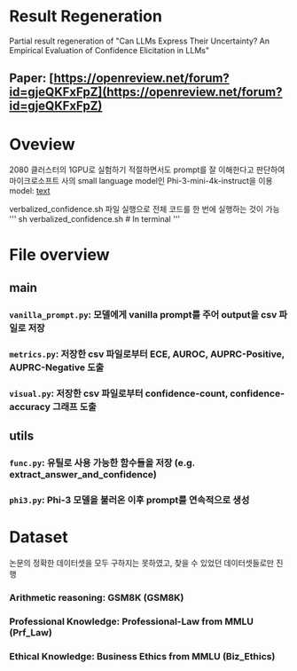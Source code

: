 Result Regeneration
=============
Partial result regeneration of "Can LLMs Express Their Uncertainty? An Empirical Evaluation of Confidence Elicitation in LLMs"

Paper: [https://openreview.net/forum?id=gjeQKFxFpZ](https://openreview.net/forum?id=gjeQKFxFpZ)
-------------
# Oveview
2080 클러스터의 1GPU로 실험하기 적절하면서도 prompt를 잘 이해한다고 판단하여 마이크로소프트 사의 small language model인 Phi-3-mini-4k-instruct을 이용
model: [text](https://huggingface.co/microsoft/Phi-3-mini-4k-instruct)

verbalized_confidence.sh 파일 실행으로 전체 코드를 한 번에 실행하는 것이 가능
'''
sh verbalized_confidence.sh     # In terminal
'''

# File overview

## main
### `vanilla_prompt.py`: 모델에게 vanilla prompt를 주어 output을 csv 파일로 저장
### `metrics.py`: 저장한 csv 파일로부터 ECE, AUROC, AUPRC-Positive, AUPRC-Negative 도출
### `visual.py`: 저장한 csv 파일로부터 confidence-count, confidence-accuracy 그래프 도출

## utils
### `func.py`: 유틸로 사용 가능한 함수들을 저장 (e.g. extract_answer_and_confidence)
### `phi3.py`: Phi-3 모델을 불러온 이후 prompt를 연속적으로 생성

# Dataset
논문의 정확한 데이터셋을 모두 구하지는 못하였고, 찾을 수 있었던 데이터셋들로만 진행

### Arithmetic reasoning: GSM8K (GSM8K)
### Professional Knowledge: Professional-Law from MMLU (Prf_Law)
### Ethical Knowledge: Business Ethics from MMLU (Biz_Ethics)
